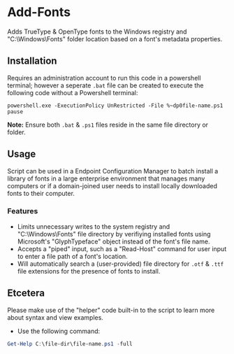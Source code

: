 # Add-Fonts
Adds TrueType &amp; OpenType fonts to the Windows registry and "C:\Windows\Fonts" folder location based on a font's metadata properties.

## Installation
Requires an administration account to run this code in a powershell terminal; however a seperate `.bat` file can be created to execute the following code without a Powershell terminal:
```batch
powershell.exe -ExecutionPolicy UnRestricted -File %~dp0file-name.ps1
pause
```

**Note:** Ensure both `.bat` & `.ps1` files reside in the same file directory or folder.

## Usage
Script can be used in a Endpoint Configuration Manager to batch install a library of fonts in a large enterprise environment that manages many computers or if a domain-joined user needs to install locally downloaded fonts to their computer.

### Features
- Limits unnecessary writes to the system registry and "C:\Windows\Fonts" file directory by verifiying installed fonts using Microsoft's "GlyphTypeface" object instead of the font's file name.
- Accepts a "piped" input, such as a "Read-Host" command for user input to enter a file path of a font's location.
- Will automatically search a (user-provided) file directory for `.otf` & `.ttf` file extensions for the presence of fonts to install.


## Etcetera
Please make use of the "helper" code built-in to the script to learn more about syntax and view examples.
- Use the following command: 
```powershell
Get-Help C:\file-dir\file-name.ps1 -full
```
